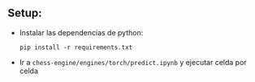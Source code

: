 ## Setup:

- Instalar las dependencias de python:

    ```pip install -r requirements.txt```

- Ir a  ```chess-engine/engines/torch/predict.ipynb``` y ejecutar celda por celda